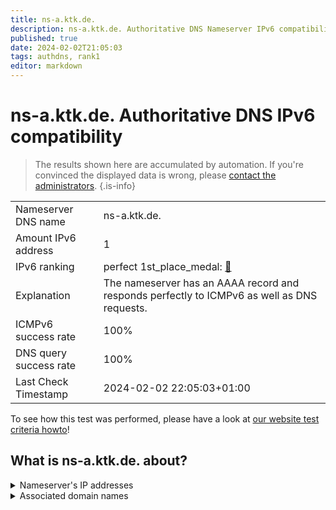 ```yaml
---
title: ns-a.ktk.de.
description: ns-a.ktk.de. Authoritative DNS Nameserver IPv6 compatibility
published: true
date: 2024-02-02T21:05:03
tags: authdns, rank1
editor: markdown
---
```


# ns-a.ktk.de. Authoritative DNS IPv6 compatibility

> The results shown here are accumulated by automation. If you're convinced the displayed data is wrong, please [contact the administrators](/howto/chat). 
{.is-info}




|   |   |
| - | - |
| Nameserver DNS name | ns-a.ktk.de.
| Amount IPv6 address | 1
| IPv6 ranking | perfect 1st_place_medal: [🔗](/howto/ranking) |
| Explanation | The nameserver has an AAAA record and responds perfectly to ICMPv6 as well as DNS requests. |
| ICMPv6 success rate | 100%|
| DNS query success rate | 100% |
| Last Check Timestamp | 2024-02-02 22:05:03+01:00 |

To see how this test was performed, please have a look at [our website test criteria howto](/howto/testcriteria/authdns)!


## What is ns-a.ktk.de. about?




<details>
<summary>Nameserver's IP addresses</summary>

2a02:1628:0:c000::3:5

</details>



<details>
<summary>Associated domain names</summary>

www.debeka.de

</details>
